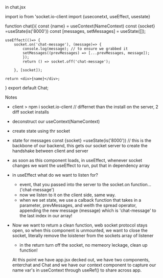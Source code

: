 in chat.jsx 

import io from 'socket.io-client
import {useconetxt, useEffect, usestate}

function chat(){
    const {name} = useContext(NameContext)
    const {socket} =useState(is('8000'))
    const [messages, setMessages] = useState([]);

    useEffect(()=> {
        socket.on('chat-message'), (message)=> {
            console.log(message); // to ensure we grabbed it
            setMessages((prevMessages) => [...prevMessages, message]);
            });
            return () => socket.off('chat-message');

        }, [socket]);

    return <div>{name}</div>;
}
export default Chat;


Notes
* client > npm i socket.io-client // differnet than the install on the server, 2 diff socket installs

* deconstruct our useContext(NameContext)
* create state using thr socket
* state for messages
const {socket} =useState(is('8000')) // this is the backbone of our backend, this gets our socket server to create the handshake between client and server
* as soon as this component loads, in useEffect, whenever socket changes we want the useEffect to run, put that in dependency array
* in useEffect what do we want to listen for?
    - event, that you passed into the server to the socket.on function... ('chat-message')
    - now we listen to it on the client side, same way.
    - when we set state, we use a calback function that takes in a parameter, prevMessages, and weith the     spread operator, appending the new message (message) which is 'chat-message' to the last index in our array!
    
* Now we want to return a clean function, web socket protocol stays open, so when this component is unmounted, we want to close the socket, literally remove the loistener from the sockets array of listener
    - in the return turn off the socket, no memeory leckage, clean up function!


    At this point we have app.jsx decked out, we have two components, enterchat and Chat and we have our context component to capture our name var's in useContext through useRef() to share across app.